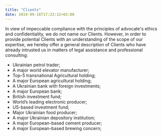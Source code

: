 ```yaml
---
title: "Clients"
date: 2019-09-16T17:23:12+03:00
---
```


In view of impeccable compliance with the principles of advocate's ethics and confidentiality, we do not name our Clients. However, in order to provide potential Clients with an understanding of the scope of our expertise, we hereby offer a general description of Clients who have already intrusted us in matters of legal assistance and professional consulting:

* Ukrainian petrol trader;
* A major world elevator manufacturer;
* Top-5 transnational Agricultural holding;
* A major European agricultural holding;
* A Ukrainian bank with foreign investments;
* A major European bank;
* British investment fund;
* World’s leading electronic producer;
* US-based investment fund;
* Major Ukrainian food producer;
* A major Ukrainian depository institution;
* A major European-based cement producer;
* A major European-based brewing concern;